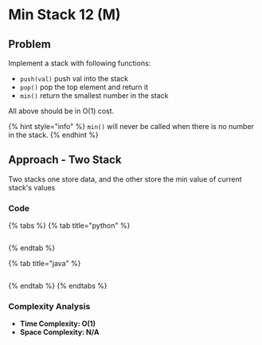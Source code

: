 # Min Stack 12 \(M\)

## Problem

Implement a stack with following functions:

* `push(val)` push val into the stack
* `pop()` pop the top element and return it
* `min()` return the smallest number in the stack

All above should be in O\(1\) cost.

{% hint style="info" %}
 `min()` will never be called when there is no number in the stack.
{% endhint %}

## Approach - Two Stack 

Two stacks one store data, and the other store the min value of current stack's values

### Code

{% tabs %}
{% tab title="python" %}
```python

```
{% endtab %}

{% tab title="java" %}
```

```
{% endtab %}
{% endtabs %}

### Complexity Analysis

* **Time Complexity: O\(1\)**
* **Space Complexity: N/A**

